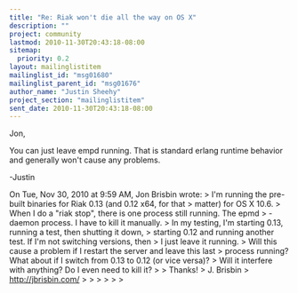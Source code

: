 ```yaml
---
title: "Re: Riak won't die all the way on OS X"
description: ""
project: community
lastmod: 2010-11-30T20:43:18-08:00
sitemap:
  priority: 0.2
layout: mailinglistitem
mailinglist_id: "msg01680"
mailinglist_parent_id: "msg01676"
author_name: "Justin Sheehy"
project_section: "mailinglistitem"
sent_date: 2010-11-30T20:43:18-08:00
---
```



Jon,

You can just leave empd running. That is standard erlang runtime
behavior and generally won't cause any problems.

-Justin

On Tue, Nov 30, 2010 at 9:59 AM, Jon Brisbin  wrote:
&gt; I'm running the pre-built binaries for Riak 0.13 (and 0.12 x64, for that
&gt; matter) for OS X 10.6.
&gt; When I do a "riak stop", there is one process still running. The epmd
&gt; -daemon process. I have to kill it manually.
&gt; In my testing, I'm starting 0.13, running a test, then shutting it down,
&gt; starting 0.12 and running another test. If I'm not switching versions, then
&gt; I just leave it running.
&gt; Will this cause a problem if I restart the server and leave this last
&gt; process running? What about if I switch from 0.13 to 0.12 (or vice versa)?
&gt; Will it interfere with anything? Do I even need to kill it?
&gt;
&gt; Thanks!
&gt; J. Brisbin
&gt; http://jbrisbin.com/
&gt;
&gt;
&gt;
&gt;
&gt;
&gt;
